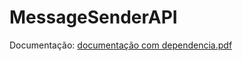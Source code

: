 # MessageSenderAPI
Documentação:
[documentação com dependencia.pdf](https://github.com/Davi-Camargo-Souza/NotificationMessageSender/files/15080664/documentacao.com.dependencia.pdf)
